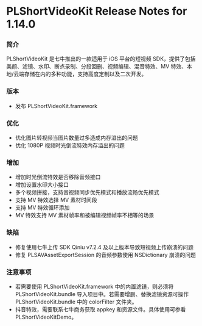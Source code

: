 # PLShortVideoKit Release Notes for 1.14.0

### 简介
PLShortVideoKit 是七牛推出的一款适用于 iOS 平台的短视频 SDK，提供了包括美颜、滤镜、水印、断点录制、分段回删、视频编辑、混音特效、MV 特效、本地/云端存储在内的多种功能，支持高度定制以及二次开发。

### 版本
- 发布 PLShortVideoKit.framework

### 优化
- 优化图片转视频当图片数量过多造成内存溢出的问题
- 优化 1080P 视频时光倒流特效内存溢出的问题

### 增加
- 增加时光倒流特效是否移除音频接口
- 增加设置水印大小接口
- 多个视频拼接，支持音视频同步优先模式和播放流畅优先模式
- 支持 MV 特效选择 MV 素材时间段
- 支持 MV 特效循环添加
- MV 特效支持 MV 素材帧率和被编辑视频帧率不相等的场景

### 缺陷
- 修复使用七牛上传 SDK Qiniu v7.2.4 及以上版本导致短视频上传崩溃的问题
- 修复 PLSAVAssetExportSession 的音频参数使用 NSDictionary 崩溃的问题
   
### 注意事项
- 若需要使用 PLShortVideoKit.framework 中的内置滤镜，则必须将 PLShortVideoKit.bundle 导入项目中。若需要增删、替换滤镜资源可操作 PLShortVideoKit.bundle 中的 colorFilter 文件夹。
- 抖音特效，需要联系七牛商务获取 appkey 和资源文件。具体使用可参看 PLShortVideoKitDemo。

